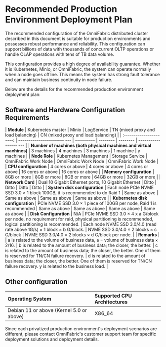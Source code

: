 # Recommended Production Environment Deployment Plan

The recommended configuration of the OmniFabric distributed cluster described in this document is suitable for production environments and possesses robust performance and reliability. This configuration can support billions of data with thousands of concurrent OLTP operations or handle OLAP operations with tens of TB data volume.

This configuration provides a high degree of availability guarantee. Whether it is Kubernetes, Minio, or OmniFabric, the system can operate normally when a node goes offline. This means the system has strong fault tolerance and can maintain business continuity in node failure.

Below are the details for the recommended production environment deployment plan:

## Software and Hardware Configuration Requirements

| **Module** | Kubernetes master | Minio | LogService | TN (mixed proxy and load balancing) | CN (mixed proxy and load balancing) |
| :----------------------: | ----------------------- --- | ---------- | -------- | -------- | ----------------- --- |
| **Number of machines (both physical machines and virtual machines)** | 3 machines | 4 machines | 3 machines | 1 machine | y machines |
| **Node Role** | Kubernetes Management | Storage Service | OmniFabric Work Node | OmniFabric Work Node | OmniFabric Work Node |
| **CPU configuration** | 4 cores or above | 4 cores or above | 4 cores or above | 16 cores or above | 16 cores or above |
| **Memory configuration** | 8GB or more | 8GB or more | 8GB or more | 64GB or more | 32GB or more |
| **Network Card** | Dual 10 Gigabit Ethernet ports, 10 Gigabit Ethernet | Ditto | Ditto | Ditto | Ditto |
| **System disk configuration** | Each node PCIe NVME SSD 3.0 × 1 block 100GB, it is recommended to do Raid 1 | Same as above | Same as above | Same as above | Same as above |
| **Kubernetes disk configuration** | PCIe NVME SSD 3.0 × 1 piece of 100GB per node, Raid 1 is recommended | Same as above | Same as above | Same as above | Same as above |
| **Disk Configuration** | N/A | PCIe NVME SSD 3.0 × 4 x a G/block per node, no requirement for raid, physical partitioning is recommended, logical partitioning is recommended. | Each node NVME SSD 3.0/4.0 (read rate above 1G/s) × 1 block × b G/block. | NVME SSD 3.0/4.0 × 2 blocks × c G/block | NVME SSD 3.0/4.0 × 2 blocks × d G/block per node. |
| **Remarks** | | a is related to the volume of business data, a = volume of business data × 2/16. | b is related to the amount of business data; the closer, the better. | c is related to the amount of business data; the closer, the better. One of them is reserved for TN/CN failure recovery. | d is related to the amount of business data; the closer, the better. One of them is reserved for TN/CN failure recovery. y is related to the business load. |

## Other configuration

| Operating System | Supported CPU Architectures |
| :----------------------------------------- | :-------------- |
| Debian 11 or above (Kernel 5.0 or above) | X86_64 |

Since each privatized production environment's deployment scenarios are different, please contact OmniFabric's customer support team for specific deployment solutions and deployment details.
